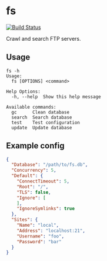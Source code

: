 # fs

[![Build Status](https://travis-ci.org/martinp/fs.svg)](https://travis-ci.org/martinp/fs)

Crawl and search FTP servers.

## Usage

```
fs -h
Usage:
  fs [OPTIONS] <command>

Help Options:
  -h, --help  Show this help message

Available commands:
  gc      Clean database
  search  Search database
  test    Test configuration
  update  Update database
```

## Example config

```json
{
  "Database": "/path/to/fs.db",
  "Concurrency": 5,
  "Default": {
    "ConnectTimeout": 5,
    "Root": "/",
    "TLS": false,
    "Ignore": [
    ],
    "IgnoreSymlinks": true
  },
  "Sites": {
    "Name": "local",
    "Address": "localhost:21",
    "Username": "foo",
    "Password": "bar"
  }
}
```
